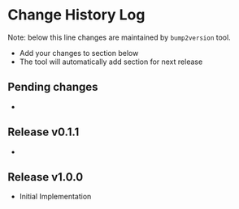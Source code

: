 Change History Log
==================
Note: below this line changes are maintained by `bump2version` tool.

* Add your changes to section below
* The tool will automatically add section for next release

Pending changes
---------------

*

Release v0.1.1
---------------

*

Release v1.0.0
---------------

* Initial Implementation

